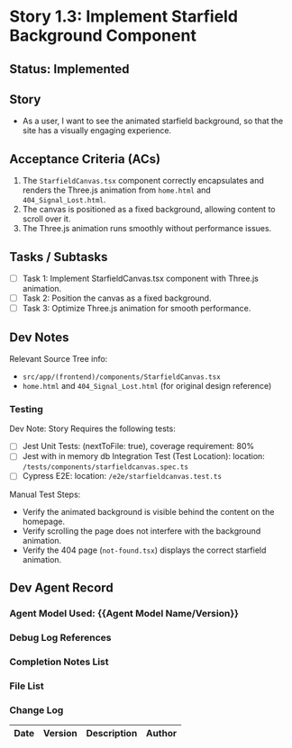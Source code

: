 # Story 1.3: Implement Starfield Background Component

## Status: Implemented

## Story

- As a user, I want to see the animated starfield background, so that the site has a visually engaging experience.

## Acceptance Criteria (ACs)

1.  The `StarfieldCanvas.tsx` component correctly encapsulates and renders the Three.js animation from `home.html` and `404_Signal_Lost.html`.
2.  The canvas is positioned as a fixed background, allowing content to scroll over it.
3.  The Three.js animation runs smoothly without performance issues.

## Tasks / Subtasks

- [ ] Task 1: Implement StarfieldCanvas.tsx component with Three.js animation.
- [ ] Task 2: Position the canvas as a fixed background.
- [ ] Task 3: Optimize Three.js animation for smooth performance.

## Dev Notes

Relevant Source Tree info:
- `src/app/(frontend)/components/StarfieldCanvas.tsx`
- `home.html` and `404_Signal_Lost.html` (for original design reference)

### Testing

Dev Note: Story Requires the following tests:

- [ ] Jest Unit Tests: (nextToFile: true), coverage requirement: 80%
- [ ] Jest with in memory db Integration Test (Test Location): location: `/tests/components/starfieldcanvas.spec.ts`
- [ ] Cypress E2E: location: `/e2e/starfieldcanvas.test.ts`

Manual Test Steps:
- Verify the animated background is visible behind the content on the homepage.
- Verify scrolling the page does not interfere with the background animation.
- Verify the 404 page (`not-found.tsx`) displays the correct starfield animation.

## Dev Agent Record

### Agent Model Used: {{Agent Model Name/Version}}

### Debug Log References

### Completion Notes List

### File List

### Change Log

| Date | Version | Description | Author |
| :--- | :------ | :---------- | :----- |
